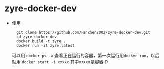 # zyre-docker-dev

* 使用

        git clone https://github.com/FanZhen2002/zyre-docker-dev.git
        cd zyre-docker-dev
        docker build -t zyre .
        docker run -it zyre:latest
        
  可以用 `docker ps -a` 查看正在运行的容器，第一次运行用`docker run`，以后就用 `docker start -i xxxxx` 其中xxxxx是容器ID
  
